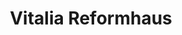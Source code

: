 ---
title: "Vitalia Reformhaus"
url: /herrsching-am-ammersee/vitalia-reformhaus/
shop: Supermarkt
---